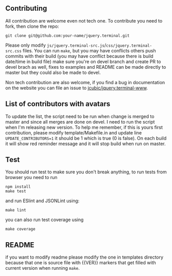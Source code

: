## Contributing

All contribution are welcome even not tech one. To contribute you need to fork, then clone the repo:

```
git clone git@github.com:your-name/jquery.terminal.git
```

Please only modify `js/jquery.terminal-src.js`/`css/jquery.terminal-src.css` files. You can run `make`, but you may have conflicts others push commits with their build (you may have conflict because there is build date/time in build file) make sure you're on devel branch and create PR to devel brach as well, fixes to examples and README can be made directly to master but they could also be made to devel.

Non tech contribution are also welcome, if you find a bug in documentation on the website you can file an issue to [jcubic/jquery.terminal-www](https://github.com/jcubic/jquery.terminal-www).


## List of contributors with avatars

To update the list, the script need to be run when change is merged to master and since all merges are done on
devel. I need to run the script when I'm releasing new version. To help me remember, if this is yours first
contribution, please modify template/Makefile.in and update line `UPDATE_CONTRIBUTORS=1` it should be 1 which
is true (0 is false). On each build it will show red reminder message and it will stop build when run on master.


## Test

You should run test to make sure you don't break anything, to run tests from browser you need to run

```
npm install
make test
```

and run ESlint and JSONLint using:

```
make lint
```
you can also run test coverage using

```
make coverage
```

## README

if you want to modify readme please modify the one in templates directory because that one is source file with {{VER}}
markers that get filled with current version when running `make`.
